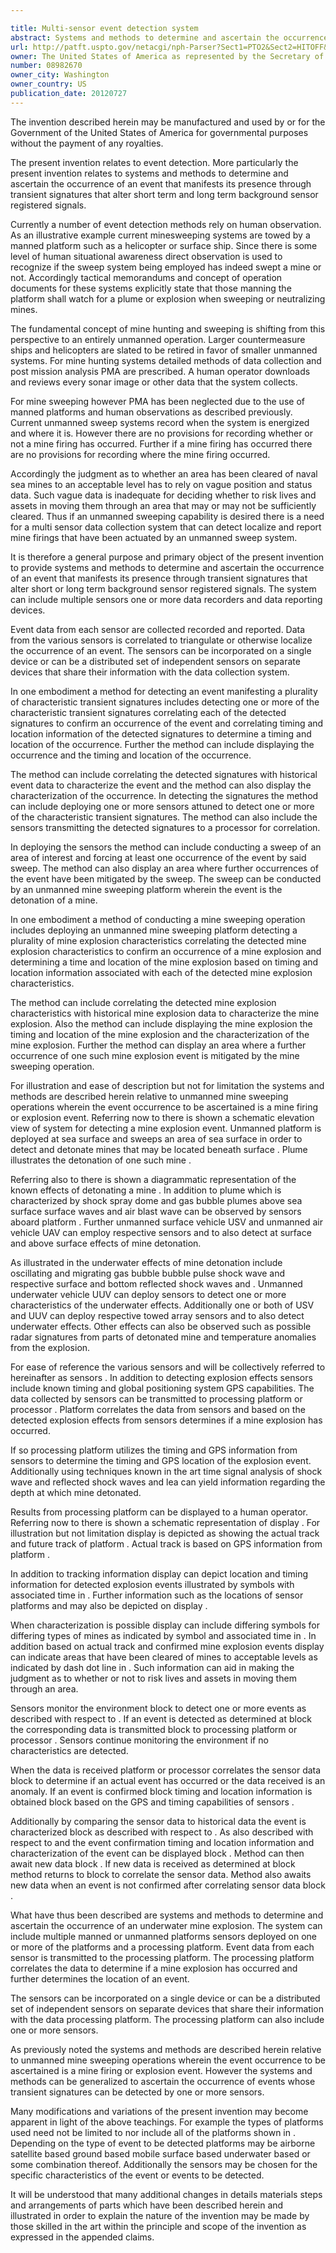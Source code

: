 ```yaml
---

title: Multi-sensor event detection system
abstract: Systems and methods to determine and ascertain the occurrence of an event are provided. The event can manifest its presence through transient signatures that alter short or long term background sensor registered signals. The system can include multiple sensors, one or more data recorders and data reporting devices. Event data from each sensor is collected, recorded and reported. Data from the various sensors is correlated to triangulate or otherwise localize the occurrence of an event. The sensors can be incorporated on a single device or can be a distributed set of independent sensors on separate devices that share their information with the data collection system.
url: http://patft.uspto.gov/netacgi/nph-Parser?Sect1=PTO2&Sect2=HITOFF&p=1&u=%2Fnetahtml%2FPTO%2Fsearch-adv.htm&r=1&f=G&l=50&d=PALL&S1=08982670&OS=08982670&RS=08982670
owner: The United States of America as represented by the Secretary of the Navy
number: 08982670
owner_city: Washington
owner_country: US
publication_date: 20120727
---
```

The invention described herein may be manufactured and used by or for the Government of the United States of America for governmental purposes without the payment of any royalties.

The present invention relates to event detection. More particularly the present invention relates to systems and methods to determine and ascertain the occurrence of an event that manifests its presence through transient signatures that alter short term and long term background sensor registered signals.

Currently a number of event detection methods rely on human observation. As an illustrative example current minesweeping systems are towed by a manned platform such as a helicopter or surface ship. Since there is some level of human situational awareness direct observation is used to recognize if the sweep system being employed has indeed swept a mine or not. Accordingly tactical memorandums and concept of operation documents for these systems explicitly state that those manning the platform shall watch for a plume or explosion when sweeping or neutralizing mines.

The fundamental concept of mine hunting and sweeping is shifting from this perspective to an entirely unmanned operation. Larger countermeasure ships and helicopters are slated to be retired in favor of smaller unmanned systems. For mine hunting systems detailed methods of data collection and post mission analysis PMA are prescribed. A human operator downloads and reviews every sonar image or other data that the system collects.

For mine sweeping however PMA has been neglected due to the use of manned platforms and human observations as described previously. Current unmanned sweep systems record when the system is energized and where it is. However there are no provisions for recording whether or not a mine firing has occurred. Further if a mine firing has occurred there are no provisions for recording where the mine firing occurred.

Accordingly the judgment as to whether an area has been cleared of naval sea mines to an acceptable level has to rely on vague position and status data. Such vague data is inadequate for deciding whether to risk lives and assets in moving them through an area that may or may not be sufficiently cleared. Thus if an unmanned sweeping capability is desired there is a need for a multi sensor data collection system that can detect localize and report mine firings that have been actuated by an unmanned sweep system.

It is therefore a general purpose and primary object of the present invention to provide systems and methods to determine and ascertain the occurrence of an event that manifests its presence through transient signatures that alter short or long term background sensor registered signals. The system can include multiple sensors one or more data recorders and data reporting devices.

Event data from each sensor are collected recorded and reported. Data from the various sensors is correlated to triangulate or otherwise localize the occurrence of an event. The sensors can be incorporated on a single device or can be a distributed set of independent sensors on separate devices that share their information with the data collection system.

In one embodiment a method for detecting an event manifesting a plurality of characteristic transient signatures includes detecting one or more of the characteristic transient signatures correlating each of the detected signatures to confirm an occurrence of the event and correlating timing and location information of the detected signatures to determine a timing and location of the occurrence. Further the method can include displaying the occurrence and the timing and location of the occurrence.

The method can include correlating the detected signatures with historical event data to characterize the event and the method can also display the characterization of the occurrence. In detecting the signatures the method can include deploying one or more sensors attuned to detect one or more of the characteristic transient signatures. The method can also include the sensors transmitting the detected signatures to a processor for correlation.

In deploying the sensors the method can include conducting a sweep of an area of interest and forcing at least one occurrence of the event by said sweep. The method can also display an area where further occurrences of the event have been mitigated by the sweep. The sweep can be conducted by an unmanned mine sweeping platform wherein the event is the detonation of a mine.

In one embodiment a method of conducting a mine sweeping operation includes deploying an unmanned mine sweeping platform detecting a plurality of mine explosion characteristics correlating the detected mine explosion characteristics to confirm an occurrence of a mine explosion and determining a time and location of the mine explosion based on timing and location information associated with each of the detected mine explosion characteristics.

The method can include correlating the detected mine explosion characteristics with historical mine explosion data to characterize the mine explosion. Also the method can include displaying the mine explosion the timing and location of the mine explosion and the characterization of the mine explosion. Further the method can display an area where a further occurrence of one such mine explosion event is mitigated by the mine sweeping operation.

For illustration and ease of description but not for limitation the systems and methods are described herein relative to unmanned mine sweeping operations wherein the event occurrence to be ascertained is a mine firing or explosion event. Referring now to there is shown a schematic elevation view of system for detecting a mine explosion event. Unmanned platform is deployed at sea surface and sweeps an area of sea surface in order to detect and detonate mines that may be located beneath surface . Plume illustrates the detonation of one such mine .

Referring also to there is shown a diagrammatic representation of the known effects of detonating a mine . In addition to plume which is characterized by shock spray dome and gas bubble plumes above sea surface surface waves and air blast wave can be observed by sensors aboard platform . Further unmanned surface vehicle USV and unmanned air vehicle UAV can employ respective sensors and to also detect at surface and above surface effects of mine detonation.

As illustrated in the underwater effects of mine detonation include oscillating and migrating gas bubble bubble pulse shock wave and respective surface and bottom reflected shock waves and . Unmanned underwater vehicle UUV can deploy sensors to detect one or more characteristics of the underwater effects. Additionally one or both of USV and UUV can deploy respective towed array sensors and to also detect underwater effects. Other effects can also be observed such as possible radar signatures from parts of detonated mine and temperature anomalies from the explosion.

For ease of reference the various sensors and will be collectively referred to hereinafter as sensors . In addition to detecting explosion effects sensors include known timing and global positioning system GPS capabilities. The data collected by sensors can be transmitted to processing platform or processor . Platform correlates the data from sensors and based on the detected explosion effects from sensors determines if a mine explosion has occurred.

If so processing platform utilizes the timing and GPS information from sensors to determine the timing and GPS location of the explosion event. Additionally using techniques known in the art time signal analysis of shock wave and reflected shock waves and lea can yield information regarding the depth at which mine detonated.

Results from processing platform can be displayed to a human operator. Referring now to there is shown a schematic representation of display . For illustration but not limitation display is depicted as showing the actual track and future track of platform . Actual track is based on GPS information from platform .

In addition to tracking information display can depict location and timing information for detected explosion events illustrated by symbols with associated time in . Further information such as the locations of sensor platforms and may also be depicted on display .

When characterization is possible display can include differing symbols for differing types of mines as indicated by symbol and associated time in . In addition based on actual track and confirmed mine explosion events display can indicate areas that have been cleared of mines to acceptable levels as indicated by dash dot line in . Such information can aid in making the judgment as to whether or not to risk lives and assets in moving them through an area.

Sensors monitor the environment block to detect one or more events as described with respect to . If an event is detected as determined at block the corresponding data is transmitted block to processing platform or processor . Sensors continue monitoring the environment if no characteristics are detected.

When the data is received platform or processor correlates the sensor data block to determine if an actual event has occurred or the data received is an anomaly. If an event is confirmed block timing and location information is obtained block based on the GPS and timing capabilities of sensors .

Additionally by comparing the sensor data to historical data the event is characterized block as described with respect to . As also described with respect to and the event confirmation timing and location information and characterization of the event can be displayed block . Method can then await new data block . If new data is received as determined at block method returns to block to correlate the sensor data. Method also awaits new data when an event is not confirmed after correlating sensor data block .

What have thus been described are systems and methods to determine and ascertain the occurrence of an underwater mine explosion. The system can include multiple manned or unmanned platforms sensors deployed on one or more of the platforms and a processing platform. Event data from each sensor is transmitted to the processing platform. The processing platform correlates the data to determine if a mine explosion has occurred and further determines the location of an event.

The sensors can be incorporated on a single device or can be a distributed set of independent sensors on separate devices that share their information with the data processing platform. The processing platform can also include one or more sensors.

As previously noted the systems and methods are described herein relative to unmanned mine sweeping operations wherein the event occurrence to be ascertained is a mine firing or explosion event. However the systems and methods can be generalized to ascertain the occurrence of events whose transient signatures can be detected by one or more sensors.

Many modifications and variations of the present invention may become apparent in light of the above teachings. For example the types of platforms used need not be limited to nor include all of the platforms shown in . Depending on the type of event to be detected platforms may be airborne satellite based ground based mobile surface based underwater based or some combination thereof. Additionally the sensors may be chosen for the specific characteristics of the event or events to be detected.

It will be understood that many additional changes in details materials steps and arrangements of parts which have been described herein and illustrated in order to explain the nature of the invention may be made by those skilled in the art within the principle and scope of the invention as expressed in the appended claims.

